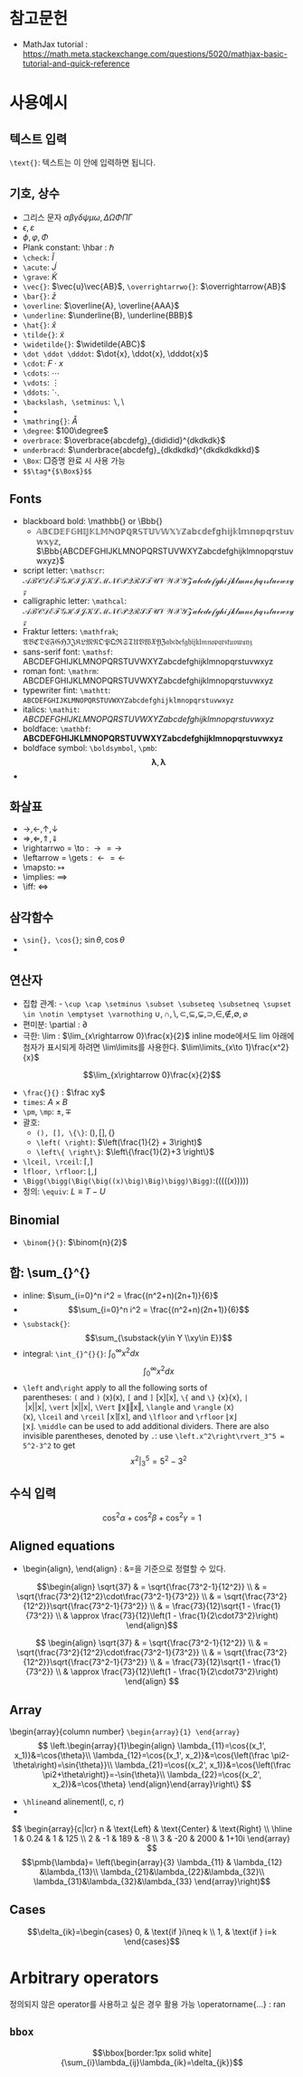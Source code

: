 # 참고문헌
- MathJax tutorial : https://math.meta.stackexchange.com/questions/5020/mathjax-basic-tutorial-and-quick-reference

# 사용예시 
## 텍스트 입력
`\text{}`: $\text{텍스트는 이 안에 입력하면 됩니다.}$

## 기호, 상수
- 그리스 문자 $\alpha\beta\gamma\delta\psi\mu\omega, \Delta\Omega\Phi\Pi\Gamma$
- $\epsilon,  \varepsilon$
- $\phi, \varphi, \Phi$
- Plank constant: \hbar : $\hbar$
- `\check`: $\check{I}$
- `\acute`: $\acute{J}$
- `\grave`: $\grave{K}$
- `\vec{}`: $\vec{u}\vec{AB}$, `\overrightarrwo{}`: $\overrightarrow{AB}$
- `\bar{}`: $\bar{z}$
- `\overline`: $\overline{A}, \overline{AAA}$
- `\underline`: $\underline{B}, \underline{BBB}$
- `\hat{}`: $\hat{x}$
- `\tilde{}`: $\tilde{x}$
- `\widetilde{}`: $\widetilde{ABC}$
- `\dot \ddot \dddot`: $\dot{x}, \ddot{x}, \dddot{x}$ 
- `\cdot`: $F\cdot x$
- `\cdots`: $\cdots$
- `\vdots`: $\vdots$
- `\ddots`: $\ddots$
- `\backslash, \setminus`: $\backslash, \setminus$
- 
- `\mathring{}`: $\mathring{A}$
- `\degree`: $100\degree$
- `overbrace`: $\overbrace{abcdefg}_{dididid}^{dkdkdk}$
- `underbracd`: $\underbrace{abcdefg}_{dkdkdkd}^{dkdkdkdkkd}$
- `\Box`: $\Box$증명 완료 시 사용 가능
- `$$\tag*{$\Box$}$$`
$$\tag*{$\Box$}$$
## Fonts
- blackboard bold: \mathbb{} or \Bbb{}
  - $\mathbb{ABCDEFGHIJKLMNOPQRSTUVWXYZabcdefghijklmnopqrstuvwxyz}$, $\Bbb{ABCDEFGHIJKLMNOPQRSTUVWXYZabcdefghijklmnopqrstuvwxyz}$
- script letter: `\mathscr`: $\mathscr{ABCDEFGHIJKLMNOPQRSTUVWXYZabcdefghijklmnopqrstuvwxyz}$
- calligraphic letter: `\mathcal`: $\mathcal{ABCDEFGHIJKLMNOPQRSTUVWXYZabcdefghijklmnopqrstuvwxyz}$
- Fraktur letters: `\mathfrak`; $\mathfrak{ABCDEFGHIJKLMNOPQRSTUVWXYZabcdefghijklmnopqrstuvwxyz}$
- sans-serif font: `\mathsf`: $\mathsf{ABCDEFGHIJKLMNOPQRSTUVWXYZabcdefghijklmnopqrstuvwxyz}$
- roman font: `\mathrm`: $\mathrm{ABCDEFGHIJKLMNOPQRSTUVWXYZabcdefghijklmnopqrstuvwxyz}$
- typewriter fint: `\mathtt`: $\mathtt{ABCDEFGHIJKLMNOPQRSTUVWXYZabcdefghijklmnopqrstuvwxyz}$
- italics: `\mathit`: $\mathit{ABCDEFGHIJKLMNOPQRSTUVWXYZabcdefghijklmnopqrstuvwxyz}$
- boldface: `\mathbf`: $\mathbf{ABCDEFGHIJKLMNOPQRSTUVWXYZabcdefghijklmnopqrstuvwxyz}$
- boldface symbol: `\boldsymbol`, `\pmb`:
$$\boldsymbol{\lambda}, \pmb{\lambda}$$
- 

## 화살표
- $\rightarrow, \leftarrow, \uparrow, \downarrow$
- $\Rightarrow, \Leftarrow, \Uparrow, \Downarrow$
- \rightarrwo = \to : $\rightarrow = \to$
- \leftarrow = \gets : $\leftarrow = \gets$
- \mapsto: $\mapsto$
- \implies: $\implies$
- \iff: $\iff$

## 삼각함수
- `\sin{}, \cos{}`; $\sin{\theta}, \cos{\theta}$
- 
## 연산자
- 집합 관계: - `\cup \cap \setminus \subset \subseteq \subsetneq \supset \in \notin \emptyset \varnothing` $\cup, \cap, \setminus, \subset, \subseteq, \subsetneq, \supset, \in, \notin, \emptyset, \varnothing$
- 편미분: \partial :  $\partial$
- 극한: 
  \lim : $\lim_{x\rightarrow 0}\frac{x}{2}$
  inline mode에서도 lim 아래에 첨자가 표시되게 하려면 \lim\limits를 사용한다. $\lim\limits_{x\to 1}\frac{x^2}{x}$

$$\lim_{x\rightarrow 0}\frac{x}{2}$$
- `\frac{}{}` :  $\frac xy$
- `times`: $A\times B$
- `\pm`, `\mp`: $\pm, \mp$
- 괄호:
  - `(), [], \{\}`: $(), [], \{\}$
  - `\left( \right)`: $\left(\frac{1}{2} + 3\right)$
  - `\left\{ \right\}`: $\left\{\frac{1}{2}+3 \right\}$
 - `\lceil, \rceil`: $\lceil, \rceil$
 - `lfloor, \rfloor`: $\lfloor, \rfloor$
 - `\Bigg(\bigg(\Big(\big((x)\big)\Big)\bigg)\Bigg)`:$\Bigg(\bigg(\Big(\big((x)\big)\Big)\bigg)\Bigg)$
- 정의: `\equiv`: $L\equiv T-U$
## Binomial
- `\binom{}{}`: $\binom{n}{2}$
## 합: \sum_{}^{} 
   - inline: $\sum_{i=0}^n i^2 = \frac{(n^2+n)(2n+1)}{6}$
   - $$\sum_{i=0}^n i^2 = \frac{(n^2+n)(2n+1)}{6}$$
   - `\substack{}`: $$\sum_{\substack{y\in Y \\xy\in E}}$$
- integral: `\int_{}^{}{}`: $\int_{0}^{\infty}{x^2dx}$
$$\int_{0}^{\infty}{x^2dx}$$
- `\left` and`\right` apply to all the following sorts of parentheses: `(` and `)` (x)(x), `[` and `]` [x][x], `\{` and `\}` {x}{x}, `|` |x||x|, `\vert` |x||x|, `\Vert` ∥x∥‖x‖, `\langle` and `\rangle` ⟨x⟩⟨x⟩, `\lceil` and `\rceil` ⌈x⌉⌈x⌉, and `\lfloor` and `\rfloor` ⌊x⌋⌊x⌋. `\middle` can be used to add additional dividers. There are also invisible parentheses, denoted by `.`: use `\left.x^2\right\rvert_3^5 = 5^2-3^2` to get
$$\left.x^2\right\rvert_3^5 = 5^2-3^2$$
## 수식 입력
$$\begin{equation}
\cos^2{\alpha}+\cos^2{\beta}+\cos^2{\gamma}=1
\tag{1.10}\end{equation}$$
## Aligned equations
- \begin{align}, \end{align} : &=을 기준으로 정렬할 수 있다.
```math
\begin{align}
\sqrt{37} & = \sqrt{\frac{73^2-1}{12^2}} \\
 & = \sqrt{\frac{73^2}{12^2}\cdot\frac{73^2-1}{73^2}} \\ 
 & = \sqrt{\frac{73^2}{12^2}}\sqrt{\frac{73^2-1}{73^2}} \\
 & = \frac{73}{12}\sqrt{1 - \frac{1}{73^2}} \\ 
 & \approx \frac{73}{12}\left(1 - \frac{1}{2\cdot73^2}\right)
\end{align}
```
$$
\begin{align}
\sqrt{37} & = \sqrt{\frac{73^2-1}{12^2}} \\
 & = \sqrt{\frac{73^2}{12^2}\cdot\frac{73^2-1}{73^2}} \\ 
 & = \sqrt{\frac{73^2}{12^2}}\sqrt{\frac{73^2-1}{73^2}} \\
 & = \frac{73}{12}\sqrt{1 - \frac{1}{73^2}} \\ 
 & \approx \frac{73}{12}\left(1 - \frac{1}{2\cdot73^2}\right)
\end{align}
$$

## Array
\begin{array}{column number}
`\begin{array}{1} \end{array}`
$$
 \left.\begin{array}{1}\begin{align}
 \lambda_{11}=\cos{(x_1', x_1)}&=\cos{\theta}\\
 \lambda_{12}=\cos{(x_1', x_2)}&=\cos{\left(\frac \pi2-\theta\right)=\sin{\theta}}\\
 \lambda_{21}=\cos{(x_2', x_1)}&=\cos{\left(\frac \pi2+\theta\right)}=-\sin{\theta}\\
 \lambda_{22}=\cos{(x_2', x_2)}&=\cos{\theta}
 \end{align}\end{array}\right\}
 $$
 - `\hline`and alinement(l, c, r)
 - 
$$
\begin{array}{c|lcr}
n & \text{Left} & \text{Center} & \text{Right} \\
\hline
1 & 0.24 & 1 & 125 \\
2 & -1 & 189 & -8 \\
3 & -20 & 2000 & 1+10i
\end{array}
$$
 $$\pmb{\lambda}=
 \left(\begin{array}{3}
 \lambda_{11} & \lambda_{12} &\lambda_{13}\\
 \lambda_{21}&\lambda_{22}&\lambda_{32}\\
 \lambda_{31}&\lambda_{32}&\lambda_{33}
 \end{array}\right)$$
## Cases
  $$\delta_{ik}=\begin{cases}
   0, & \text{if }i\neq k \\
   1, & \text{if } i=k
   \end{cases}$$
# Arbitrary operators
정의되지 않은 operator를 사용하고 싶은 경우 활용 가능
\operatorname{...} : $\operatorname{ran}$

## `bbox`
 $$\bbox[border:1px solid white]{\sum_{i}\lambda_{ij}\lambda_{ik}=\delta_{jk}}$$
 